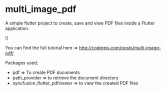 # multi_image_pdf

A simple flutter project to create, save and view PDF files inside a Flutter application.

![[](https://media.giphy.com/media/NrNMICCs93MPjNRv2D/giphy.gif)

You can find the full tutorial here => http://codereis.com/posts/multi-image-pdf/

Packages used;

* pdf ⇒ To create PDF documents
* path_provider ⇒ to retrieve the document directory
* syncfusion_flutter_pdfviewer ⇒ to view the created PDF files
